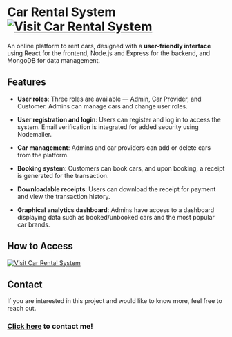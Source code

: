 # Car Rental System  [![Visit Car Rental System](https://img.shields.io/badge/Visit%20Car%20Rental%20System-Vercel-blue)](https://rentmycar-kappa.vercel.app/)

An online platform to rent cars, designed with a **user-friendly interface** using React for the frontend, Node.js and Express for the backend, and MongoDB for data management.

## Features  
- **User roles**: Three roles are available — Admin, Car Provider, and Customer. Admins can manage cars and change user roles.
  
- **User registration and login**: Users can register and log in to access the system. Email verification is integrated for added security using Nodemailer.

- **Car management**: Admins and car providers can add or delete cars from the platform.

- **Booking system**: Customers can book cars, and upon booking, a receipt is generated for the transaction.

- **Downloadable receipts**: Users can download the receipt for payment and view the transaction history.

- **Graphical analytics dashboard**: Admins have access to a dashboard displaying data such as booked/unbooked cars and the most popular car brands.

## How to Access  
[![Visit Car Rental System](https://img.shields.io/badge/Visit%20Car%20Rental%20System-Vercel-blue)](https://rentmycar-kappa.vercel.app/)

## Contact  
If you are interested in this project and would like to know more, feel free to reach out.

### [Click here](mailto:kedarrothe05@gmail.com?subject=Interest%20in%20Wealthify%20Project) to contact me!
